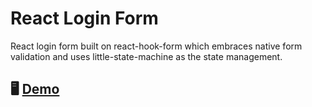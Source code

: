 # React Login Form

React login form built on react-hook-form which embraces native form validation and uses little-state-machine as the state management.

<h2>🖥 <a href="https://ashwin7mak.github.io/login-form">Demo</a></h2>